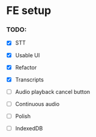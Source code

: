# FE setup

### TODO:
- [x] STT
- [x] Usable UI
- [x] Refactor
- [x] Transcripts
- [ ] Audio playback cancel button
- [ ] Continuous audio
- [ ] Polish
- [ ] IndexedDB


